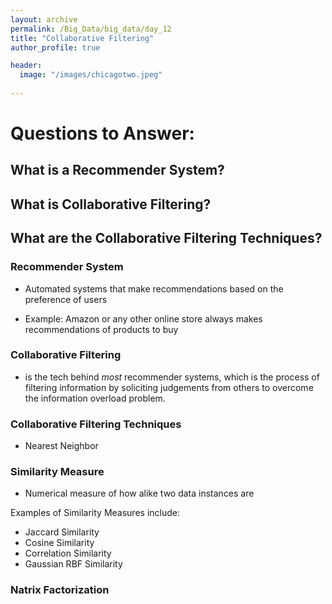 ```yaml
---
layout: archive
permalink: /Big_Data/big_data/day_12
title: "Collaborative Filtering"
author_profile: true

header:
  image: "/images/chicagotwo.jpeg"
  
---
```

# Questions to Answer:

## What is a Recommender System?

## What is Collaborative Filtering?

## What are the Collaborative Filtering Techniques?



### Recommender System

* Automated systems that make recommendations based on the preference of users

* Example: Amazon or any other online store always makes recommendations of products to buy



### Collaborative Filtering

* is the tech behind *most* recommender systems, which is the process of filtering information by soliciting judgements from others to overcome the information overload problem.

### Collaborative Filtering Techniques

* Nearest Neighbor

### Similarity Measure

* Numerical measure of how alike two data instances are

Examples of Similarity Measures include:

* Jaccard Similarity
* Cosine Similarity
* Correlation Similarity
* Gaussian RBF Similarity



### Natrix Factorization

